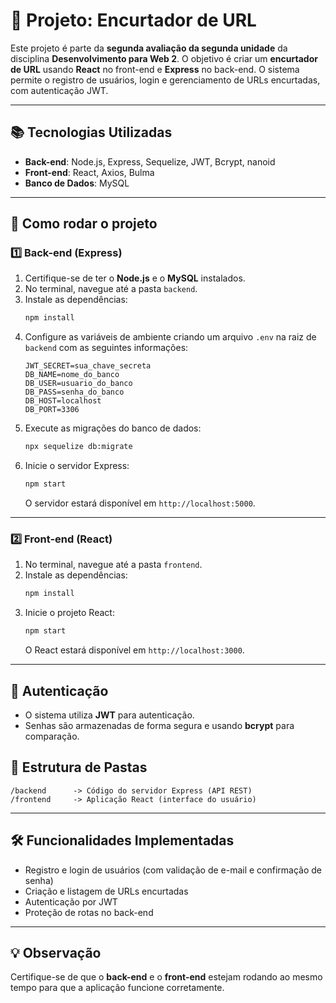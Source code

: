 
# 🔗 Projeto: Encurtador de URL

Este projeto é parte da **segunda avaliação da segunda unidade** da disciplina **Desenvolvimento para Web 2**. O objetivo é criar um **encurtador de URL** usando **React** no front-end e **Express** no back-end. O sistema permite o registro de usuários, login e gerenciamento de URLs encurtadas, com autenticação JWT.

---

## 📚 Tecnologias Utilizadas
- **Back-end**: Node.js, Express, Sequelize, JWT, Bcrypt, nanoid 
- **Front-end**: React, Axios, Bulma 
- **Banco de Dados**: MySQL  

---

## 🚀 Como rodar o projeto  

### 1️⃣ Back-end (Express)
1. Certifique-se de ter o **Node.js** e o **MySQL** instalados.  
2. No terminal, navegue até a pasta `backend`.  
3. Instale as dependências:  
   ```bash
   npm install
   ```
4. Configure as variáveis de ambiente criando um arquivo `.env` na raiz de `backend` com as seguintes informações:  
   ```
   JWT_SECRET=sua_chave_secreta
   DB_NAME=nome_do_banco
   DB_USER=usuario_do_banco
   DB_PASS=senha_do_banco
   DB_HOST=localhost
   DB_PORT=3306
   ```
5. Execute as migrações do banco de dados:  
   ```bash
   npx sequelize db:migrate
   ```
6. Inicie o servidor Express:  
   ```bash
   npm start
   ```
   O servidor estará disponível em `http://localhost:5000`.

---

### 2️⃣ Front-end (React)  
1. No terminal, navegue até a pasta `frontend`.  
2. Instale as dependências:  
   ```bash
   npm install
   ```
3. Inicie o projeto React:  
   ```bash
   npm start
   ```
   O React estará disponível em `http://localhost:3000`.

---

## 🔐 Autenticação
- O sistema utiliza **JWT** para autenticação.  
- Senhas são armazenadas de forma segura e usando **bcrypt** para comparação.  

## 📂 Estrutura de Pastas
```
/backend      -> Código do servidor Express (API REST)  
/frontend     -> Aplicação React (interface do usuário)
```

---

## 🛠 Funcionalidades Implementadas
- Registro e login de usuários (com validação de e-mail e confirmação de senha)  
- Criação e listagem de URLs encurtadas  
- Autenticação por JWT  
- Proteção de rotas no back-end  

---

## 💡 Observação
Certifique-se de que o **back-end** e o **front-end** estejam rodando ao mesmo tempo para que a aplicação funcione corretamente.
